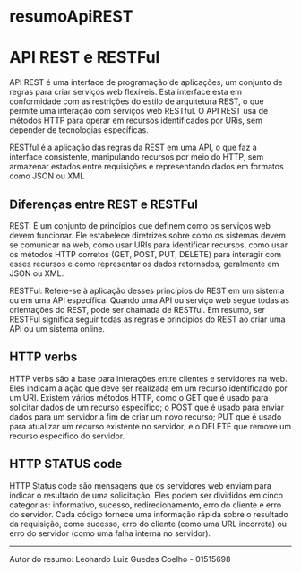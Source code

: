 # resumoApiREST

# API REST e RESTFul

API REST é uma interface de programação de aplicações, um conjunto de regras para criar serviços web flexíveis. Esta interface esta em conformidade com as restrições do estilo de arquitetura REST, o que permite uma interação com serviços web RESTful. O API REST usa de métodos HTTP para operar em recursos identificados por URis, sem depender de tecnologias específicas. 

RESTful é a aplicação das regras da REST em uma API, o que faz a interface consistente, manipulando recursos por meio do HTTP, sem armazenar estados entre requisições e representando dados em formatos como JSON ou XML

## Diferenças entre REST e RESTFul

 REST: É um conjunto de princípios que definem como os serviços web devem funcionar. Ele estabelece diretrizes sobre como os sistemas devem se comunicar na web, como usar URIs para identificar recursos, como usar os métodos HTTP corretos (GET, POST, PUT, DELETE) para interagir com esses recursos e como representar os dados retornados, geralmente em JSON ou XML.

RESTFul: Refere-se à aplicação desses princípios do REST em um sistema ou em uma API específica. Quando uma API ou serviço web segue todas as orientações do REST, pode ser chamada de RESTful. Em resumo, ser RESTFul significa seguir todas as regras e princípios do REST ao criar uma API ou um sistema online.

## HTTP verbs

HTTP verbs são a base para interações entre clientes e servidores na web. Eles indicam a ação que deve ser realizada em um recurso identificado por um URI. Existem vários métodos HTTP, como o GET que é usado para solicitar dados de um recurso específico; o POST que é usado para enviar dados para um servidor a fim de criar um novo recurso; PUT que é usado para atualizar um recurso existente no servidor; e o DELETE que remove um recurso específico do servidor.

## HTTP STATUS code

HTTP Status code são mensagens que os servidores web enviam para indicar o resultado de uma solicitação. Eles podem ser divididos em cinco categorias: informativo, sucesso, redirecionamento, erro do cliente e erro do servidor. Cada código fornece uma informação rápida sobre o resultado da requisição, como sucesso, erro do cliente (como uma URL incorreta) ou erro do servidor (como uma falha interna no servidor).

---

 Autor do resumo: Leonardo Luiz Guedes Coelho - 01515698
